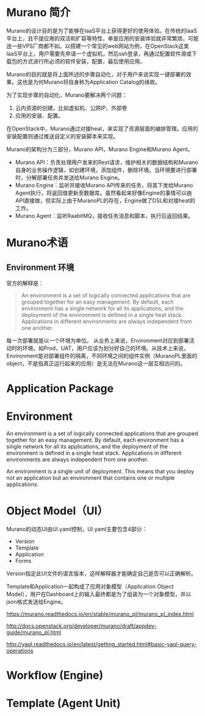 # Murano 简介

Murano的设计目的是为了能够在IaaS平台上获得更好的使用体验。在传统的IaaS平台上，且不提应用的双活和扩容等特性，单是应用的安装体验就非常繁琐，可能连一些VPS厂商都不如。以搭建一个常见的web网站为例，在OpenStack这类IaaS平台上，用户需要先申请一个虚拟机，然后ssh登录，再通过配置软件源或下载包的方式进行所必须的软件安装，配置，最后使用应用。

Murano的目的就是将上面所述的步骤自动化，对于用户来说实现一键部署的效果。这也是为何Murano将自身称为Application Catalog的缘故。

为了实现步骤的自动化，Murano要解决两个问题：
1. 云内资源的创建。比如虚拟机、公网IP、外部卷
2. 应用的安装、配置。

在OpenStack中，Murano通过对接heat，来实现了资源层面的编排管理。应用的安装配置则通过推送自定义的安装脚本来实现。

Murano的架构分为三部分，Murano API，Murano Engine和Murano Agent。

- Murano API：负责处理用户发来的Rest请求，维护相关的数据结构和Murano自身的业务操作逻辑，如创建环境，添加组件，删除环境。当环境要进行部署时，分解部署任务并发送给Murano Engine。
- Murano Engine：监听并接收Murano API传来的任务，将其下发给Murano Agent执行，将返回值更新至数据库。虽然看起来好像Engine的事情可以由API直接做，但实际上由于MuranoPL的存在，Engine做了DSL和对接heat的工作。
- Murano Agent：监听RaabitMQ，接收任务消息和脚本，执行后返回结果。

# Murano术语
## Environment 环境

官方的解释是：
> An environment is a set of logically connected applications that are grouped together for an easy management. By default, each environment has a single network for all its applications, and the deployment of the environment is defined in a single heat stack. Applications in different environments are always independent from one another.


每一次部署就是以一个环境为单位。
从业务上来说，Environment对应到部署活动时的环境，如Prod，UAT，用户应该为划分好自己的环境。从技术上来说，Environment是对部署组件的隔离，不同环境之间的组件实例（MuranoPL里面的object，不是指真正运行起来的应用）是无法在Murano这一层互相访问的。
# Application Package


# Environment
An environment is a set of logically connected applications that are grouped together for an easy management. By default, each environment has a single network for all its applications, and the deployment of the environment is defined in a single heat stack. Applications in different environments are always independent from one another.

An environment is a single unit of deployment. This means that you deploy not an application but an environment that contains one or multiple applications.



# Object Model（UI）
Murano的动态UI由UI.yaml控制，UI.yaml主要包含4部分：

- Version
- Template
- Application
- Forms

Version指定此UI文件的语言版本，这样解释器才能确定自己是否可以正确解析。

Template和Application一起构成了应用对象模型（Application Object Model），用户在Dashboard上的输入最终都是为了组装为一个对象模型，并以json格式发送给Engine。

https://murano.readthedocs.io/en/stable/murano_pl/murano_pl_index.html

http://docs.openstack.org/developer/murano/draft/appdev-guide/murano_pl.html

http://yaql.readthedocs.io/en/latest/getting_started.html#basic-yaql-query-operations

# Workflow (Engine)

# Template (Agent Unit)
